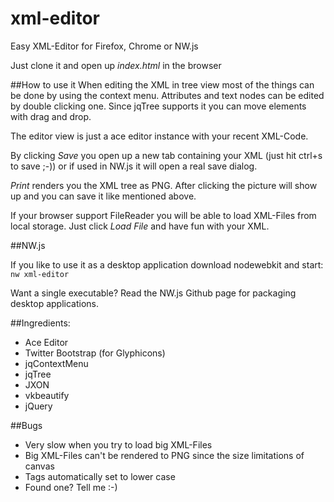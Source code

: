# xml-editor
Easy XML-Editor for Firefox, Chrome or NW.js

Just clone it and open up _index.html_ in the browser

##How to use it
When editing the XML in tree view most of the things can be done by using the context menu. Attributes and text nodes can be edited by double clicking one. Since jqTree supports it you can move elements with drag and drop.

The editor view is just a ace editor instance with your recent XML-Code.

By clicking _Save_ you open up a new tab containing your XML (just hit ctrl+s to save ;-)) or if used in NW.js it will open a real save dialog.

_Print_ renders you the XML tree as PNG. After clicking the picture will show up and you can save it like mentioned above.

If your browser support FileReader you will be able to load XML-Files from local storage.
Just click _Load File_ and have fun with your XML.

##NW.js

If you like to use it as a desktop application download nodewebkit and start:
`nw xml-editor`

Want a single executable? Read the NW.js Github page for packaging desktop applications.

##Ingredients:
* Ace Editor
* Twitter Bootstrap (for Glyphicons)
* jqContextMenu
* jqTree
* JXON
* vkbeautify
* jQuery

##Bugs
* Very slow when you try to load big XML-Files
* Big XML-Files can't be rendered to PNG since the size limitations of canvas
* Tags automatically set to lower case
* Found one? Tell me :-)
